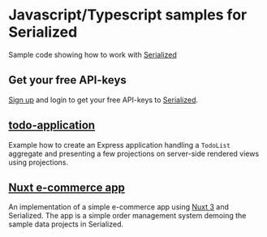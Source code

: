 # Javascript/Typescript samples for Serialized

Sample code showing how to work with [Serialized](https://serialized.io/)

## Get your free API-keys

[Sign up](https://app.serialized.io/) and login to get your free API-keys to [Serialized](https://serialized.io).

## [todo-application](https://github.com/serialized-io/samples-js/tree/main/todo-application-js)

Example how to create an Express application handling a `TodoList` aggregate and presenting a few projections on
server-side rendered views using projections.

## [Nuxt e-commerce app](https://github.com/serialized-io/samples-js/tree/main/order-nuxt)

An implementation of a simple e-commerce app using [Nuxt 3](https://nuxt.com/) and Serialized. The app is a simple order
management system demoing the sample data projects in Serialized.
